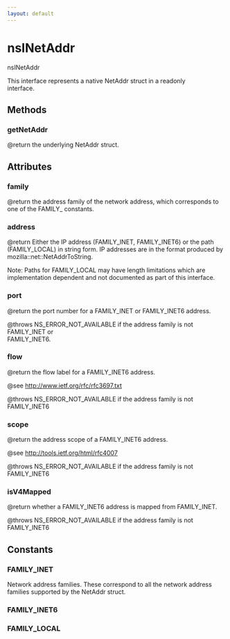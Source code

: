 ```yaml
---
layout: default
---
```


# nsINetAddr #
  
nsINetAddr  
  
This interface represents a native NetAddr struct in a readonly  
interface.  
  

## Methods ##

### getNetAddr ###
  
@return the underlying NetAddr struct.  
  

## Attributes ##

### family ###
  
@return the address family of the network address, which corresponds to  
one of the FAMILY_ constants.  
  

### address ###
  
@return Either the IP address (FAMILY_INET, FAMILY_INET6) or the path  
(FAMILY_LOCAL) in string form. IP addresses are in the format produced by  
mozilla::net::NetAddrToString.  
  
Note: Paths for FAMILY_LOCAL may have length limitations which are  
implementation dependent and not documented as part of this interface.  
  

### port ###
  
@return the port number for a FAMILY_INET or FAMILY_INET6 address.  
  
@throws NS_ERROR_NOT_AVAILABLE if the address family is not FAMILY_INET or  
FAMILY_INET6.  
  

### flow ###
  
@return the flow label for a FAMILY_INET6 address.   
  
@see http://www.ietf.org/rfc/rfc3697.txt  
  
@throws NS_ERROR_NOT_AVAILABLE if the address family is not FAMILY_INET6  
  

### scope ###
  
@return the address scope of a FAMILY_INET6 address.    
  
@see http://tools.ietf.org/html/rfc4007  
  
@throws NS_ERROR_NOT_AVAILABLE if the address family is not FAMILY_INET6  
  

### isV4Mapped ###
  
@return whether a FAMILY_INET6 address is mapped from FAMILY_INET.  
  
@throws NS_ERROR_NOT_AVAILABLE if the address family is not FAMILY_INET6  
  

## Constants ##

### FAMILY_INET ###
  
Network address families. These correspond to all the network address  
families supported by the NetAddr struct.  
  

### FAMILY_INET6 ###

### FAMILY_LOCAL ###
